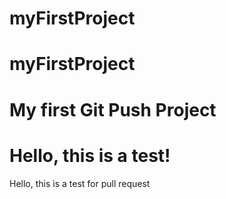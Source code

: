 # myFirstProject
# myFirstProject 

# My first Git Push Project
# Hello, this is a test!
Hello, this is a test for pull request


